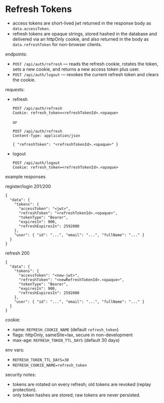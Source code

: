 # Refresh Tokens

- access tokens are short-lived jwt returned in the response body as `data.accessToken`.
- refresh tokens are opaque strings, stored hashed in the database and delivered via an httpOnly cookie, and also returned in the body as `data.refreshToken` for non-browser clients.

endpoints:
- `POST /api/auth/refresh` — reads the refresh cookie, rotates the token, sets a new cookie, and returns a new access token plus user.
- `POST /api/auth/logout` — revokes the current refresh token and clears the cookie.

requests:
- refresh
  ```
  POST /api/auth/refresh
  Cookie: refresh_token=<refreshTokenId>.<opaque>
  ```
  or
  ```
  POST /api/auth/refresh
  Content-Type: application/json

  { "refreshToken": "<refreshTokenId>.<opaque>" }
  ```
- logout
  ```
  POST /api/auth/logout
  Cookie: refresh_token=<refreshTokenId>.<opaque>
  ```

example responses

register/login 201/200
```
{
  "data": {
    "tokens": {
      "accessToken": "<jwt>",
      "refreshToken": "<refreshTokenId>.<opaque>",
      "tokenType": "Bearer",
      "expiresIn": 900,
      "refreshExpiresIn": 2592000
    },
    "user": { "id": "...", "email": "...", "fullName": "..." }
  }
}
```

refresh 200
```
{
  "data": {
    "tokens": {
      "accessToken": "<new-jwt>",
      "refreshToken": "<newRefreshTokenId>.<opaque>",
      "tokenType": "Bearer",
      "expiresIn": 900,
      "refreshExpiresIn": 2592000
    },
    "user": { "id": "...", "email": "...", "fullName": "..." }
  }
}
```

cookie:
- name: `REFRESH_COOKIE_NAME` (default `refresh_token`)
- flags: httpOnly, sameSite=lax, secure in non-development
- max-age: `REFRESH_TOKEN_TTL_DAYS` (default 30 days)

env vars:
- `REFRESH_TOKEN_TTL_DAYS=30`
- `REFRESH_COOKIE_NAME=refresh_token`

security notes:
- tokens are rotated on every refresh; old tokens are revoked (replay protection).
- only token hashes are stored; raw tokens are never persisted.
